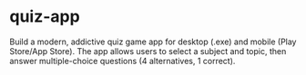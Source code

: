 # quiz-app
Build a modern, addictive quiz game app for desktop (.exe) and mobile (Play Store/App Store). The app allows users to select a subject and topic, then answer multiple-choice questions (4 alternatives, 1 correct). 

